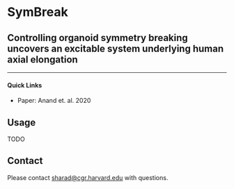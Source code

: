 # SymBreak

## Controlling organoid symmetry breaking uncovers an excitable system underlying human axial elongation
---
#### Quick Links
- Paper: Anand et. al. 2020

## Usage

TODO

## Contact
Please contact sharad@cgr.harvard.edu with questions.
